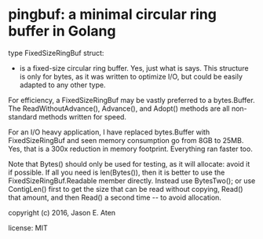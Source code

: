 pingbuf: a minimal circular ring buffer in Golang
====


type FixedSizeRingBuf struct:

   * is a fixed-size circular ring buffer. Yes, just what is says.
     This structure is only for bytes, as it was written to
     optimize I/O, but could be easily adapted to any other type.

For efficiency, a FixedSizeRingBuf may be vastly preferred to
a bytes.Buffer. The ReadWithoutAdvance(), Advance(), and Adopt()
methods are all non-standard methods written for speed.

For an I/O heavy application, I have replaced bytes.Buffer with
FixedSizeRingBuf and seen memory consumption go from 8GB to 25MB.
Yes, that is a 300x reduction in memory footprint. Everything ran
faster too.

Note that Bytes() should only be used for testing, as it will
allocate: avoid it if possible. If all you need is len(Bytes()),
then it is better  to use the FixedSizeRingBuf.Readable member directly.
Instead use BytesTwo(); or use ContigLen()
first to get the size that can be read without copying, Read() that
amount, and then Read() a second time -- to avoid allocation.

copyright (c) 2016, Jason E. Aten

license: MIT
